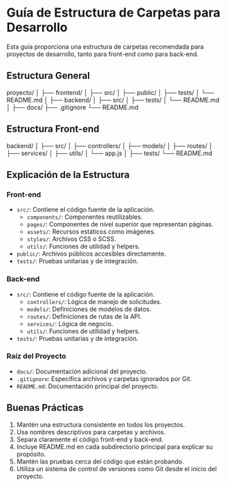 # Guía de Estructura de Carpetas para Desarrollo

Esta guía proporciona una estructura de carpetas recomendada para proyectos de desarrollo, tanto para front-end como para back-end.

## Estructura General

proyecto/
│
├── frontend/
│   ├── src/
│   ├── public/
│   ├── tests/
│   └── README.md
│
├── backend/
│   ├── src/
│   ├── tests/
│   └── README.md
│
├── docs/
├── .gitignore
└── README.md

## Estructura Front-end

backend/
│
├── src/
│   ├── controllers/
│   ├── models/
│   ├── routes/
│   ├── services/
│   ├── utils/
│   └── app.js
│
├── tests/
└── README.md


## Explicación de la Estructura

### Front-end

- `src/`: Contiene el código fuente de la aplicación.
  - `components/`: Componentes reutilizables.
  - `pages/`: Componentes de nivel superior que representan páginas.
  - `assets/`: Recursos estáticos como imágenes.
  - `styles/`: Archivos CSS o SCSS.
  - `utils/`: Funciones de utilidad y helpers.
- `public/`: Archivos públicos accesibles directamente.
- `tests/`: Pruebas unitarias y de integración.

### Back-end

- `src/`: Contiene el código fuente de la aplicación.
  - `controllers/`: Lógica de manejo de solicitudes.
  - `models/`: Definiciones de modelos de datos.
  - `routes/`: Definiciones de rutas de la API.
  - `services/`: Lógica de negocio.
  - `utils/`: Funciones de utilidad y helpers.
- `tests/`: Pruebas unitarias y de integración.

### Raíz del Proyecto

- `docs/`: Documentación adicional del proyecto.
- `.gitignore`: Especifica archivos y carpetas ignorados por Git.
- `README.md`: Documentación principal del proyecto.

## Buenas Prácticas

1. Mantén una estructura consistente en todos los proyectos.
2. Usa nombres descriptivos para carpetas y archivos.
3. Separa claramente el código front-end y back-end.
4. Incluye README.md en cada subdirectorio principal para explicar su propósito.
5. Mantén las pruebas cerca del código que están probando.
6. Utiliza un sistema de control de versiones como Git desde el inicio del proyecto.